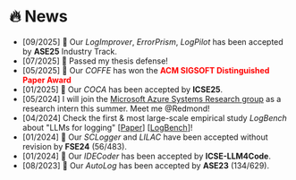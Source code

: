 # 🔥 News
- [09/2025] 🎉 Our *LogImprover*, *ErrorPrism*, *LogPilot* has been accepted by **ASE25** Industry Track.
- [07/2025] 🎉 Passed my thesis defense!
- [05/2025] 🎉 Our *COFFE* has won the <span style="color:red">**ACM SIGSOFT Distinguished Paper Award**</span>
- [01/2025] 🎉 Our *COCA* has been accepted by **ICSE25**.
- [05/2024] I will join the [Microsoft Azure Systems Research group](https://www.microsoft.com/en-us/research/group/azure-research-systems/overview/) as a research intern this summer. Meet me @Redmond!
- [04/2024] Check the first & most large-scale empirical study *LogBench* about "LLMs for logging" [[Paper](https://arxiv.org/abs/2307.05950)] [[LogBench](https://github.com/YichenLi00/LoggingStudy)]!
- [01/2024] 🎉 Our *SCLogger* and *LILAC* have been accepted without revision by **FSE24** (56/483).
- [01/2024] 🎉 Our *IDECoder* has been accepted by **ICSE-LLM4Code**.
- [08/2023] 🎉 Our *AutoLog* has been accepted by **ASE23** (134/629).

